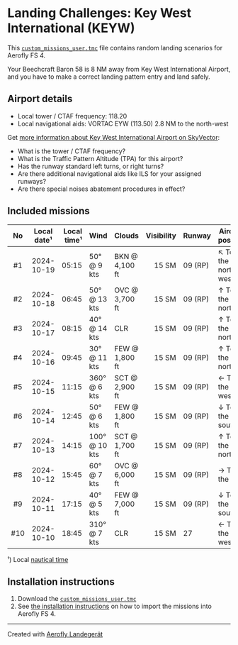# Landing Challenges: Key West International (KEYW)

This [`custom_missions_user.tmc`](./custom_missions_user.tmc) file contains random landing scenarios for Aerofly FS 4.

Your Beechcraft Baron 58 is 8 NM away from Key West International Airport, and you have to make a correct landing pattern entry and land safely.

## Airport details

- Local tower / CTAF frequency: 118.20
- Local navigational aids: VORTAC EYW (113.50) 2.8 NM to the north-west

Get [more information about Key West International Airport on SkyVector](https://skyvector.com/airport/KEYW):

- What is the tower / CTAF frequency?
- What is the Traffic Pattern Altitude (TPA) for this airport?
- Has the runway standard left turns, or right turns?
- Are there additional navigational aids like ILS for your assigned runways?
- Are there special noises abatement procedures in effect?

## Included missions

| No  | Local date¹ | Local time¹ | Wind          | Clouds         | Visibility | Runway  | Aircraft position    |
| :-: | ----------- | ----------: | ------------- | -------------- | ---------: | ------- | -------------------- |
| #1  | 2024-10-19  |       05:15 | 50° @ 9 kts   | BKN @ 4,100 ft |      15 SM | 09 (RP) | ↖ To the north-west |
| #2  | 2024-10-18  |       06:45 | 50° @ 13 kts  | OVC @ 3,700 ft |      15 SM | 09 (RP) | ↑ To the north       |
| #3  | 2024-10-17  |       08:15 | 40° @ 14 kts  | CLR            |      15 SM | 09 (RP) | ↑ To the north       |
| #4  | 2024-10-16  |       09:45 | 30° @ 11 kts  | FEW @ 1,800 ft |      15 SM | 09 (RP) | ↑ To the north       |
| #5  | 2024-10-15  |       11:15 | 360° @ 6 kts  | SCT @ 2,900 ft |      15 SM | 09 (RP) | ← To the west        |
| #6  | 2024-10-14  |       12:45 | 50° @ 6 kts   | FEW @ 1,800 ft |      15 SM | 09 (RP) | ↓ To the south       |
| #7  | 2024-10-13  |       14:15 | 100° @ 10 kts | SCT @ 1,700 ft |      15 SM | 09 (RP) | ↑ To the north       |
| #8  | 2024-10-12  |       15:45 | 60° @ 7 kts   | OVC @ 6,000 ft |      15 SM | 09 (RP) | → To the east        |
| #9  | 2024-10-11  |       17:15 | 40° @ 5 kts   | FEW @ 7,000 ft |      15 SM | 09 (RP) | ↓ To the south       |
| #10 | 2024-10-10  |       18:45 | 310° @ 7 kts  | CLR            |      15 SM | 27      | ← To the west        |

¹) Local [nautical time](https://en.wikipedia.org/wiki/Nautical_time)

## Installation instructions

1. Download the [`custom_missions_user.tmc`](./custom_missions_user.tmc)
2. See [the installation instructions](https://fboes.github.io/aerofly-missions/docs/generic-installation.html) on how to import the missions into Aerofly FS 4.

---

Created with [Aerofly Landegerät](https://github.com/fboes/aerofly-patterns)
